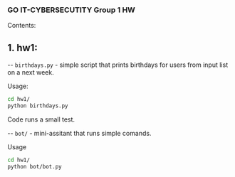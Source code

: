 ### GO IT-CYBERSECUTITY Group 1 HW

Contents:

## 1. hw1:
-- `birthdays.py` - simple script that prints birthdays for users from input list on a next week. 
    
Usage:
```bash
cd hw1/
python birthdays.py 
```
Code runs a small test.

-- `bot/` - mini-assitant that runs simple comands.
    
Usage
```bash
cd hw1/
python bot/bot.py
```
